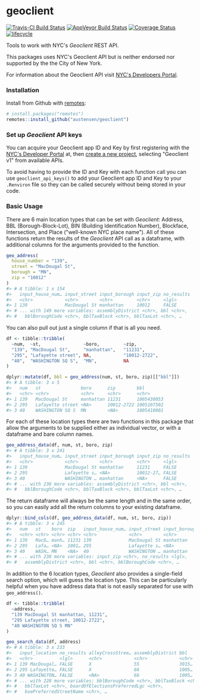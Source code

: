
<!-- README.md is generated from README.Rmd. Please edit that file -->
geoclient
=========

[![Travis-CI Build Status](https://travis-ci.org/austensen/geoclient.svg?branch=master)](https://travis-ci.org/austensen/geoclient) [![AppVeyor Build Status](https://ci.appveyor.com/api/projects/status/github/austensen/geoclient?branch=master&svg=true)](https://ci.appveyor.com/project/austensen/geoclient) [![Coverage Status](https://img.shields.io/codecov/c/github/austensen/geoclient/master.svg)](https://codecov.io/github/austensen/geoclient?branch=master) [![lifecycle](https://img.shields.io/badge/lifecycle-maturing-blue.svg)](https://www.tidyverse.org/lifecycle/#maturing)

Tools to work with NYC's *Geoclient* REST API.

This packages uses NYC's Geoclient API but is neither endorsed nor supported by the the City of New York.

For information about the Geoclient API visit [NYC's Developers Portal](https://developer.cityofnewyork.us/api/geoclient-api).

### Installation

Install from Github with [remotes](https://github.com/r-lib/remotes):

``` r
# install.packages("remotes")
remotes::install_github("austensen/geoclient")
```

### Set up *Geoclient* API keys

You can acquire your Geoclient app ID and Key by first registering with the [NYC's Developer Portal](https://developer.cityofnewyork.us/user/register?destination=api) at, then [create a new project](https://developer.cityofnewyork.us/create/project), selecting "Geoclient v1" from available APIs.

To avoid having to provide the ID and Key with each function call you can use `geoclient_api_keys()` to add your Geoclient app ID and Key to your `.Renviron` file so they can be called securely without being stored in your code.

### Basic Usage

There are 6 main location types that can be set with *Geoclient*: Address, BBL (Borough-Block-Lot), BIN (Building Identification Number), Blockface, Intersection, and Place ("well-known NYC place name"). All of these functions return the results of the *Geoclient* API call as a dataframe, with additional columns for the arguments provided to the function.

``` r
geo_address(
  house_number = "139", 
  street = "MacDougal St", 
  borough = "MN",
  zip = "10012"
)
#> # A tibble: 1 x 154
#>   input_house_num… input_street input_borough input_zip no_results
#>   <chr>            <chr>        <chr>         <chr>     <lgl>     
#> 1 139              MacDougal St manhattan     10012     FALSE     
#> # ... with 149 more variables: assemblyDistrict <chr>, bbl <chr>,
#> #   bblBoroughCode <chr>, bblTaxBlock <chr>, bblTaxLot <chr>, …
```

You can also pull out just a single column if that is all you need.

``` r
df <- tibble::tribble(
  ~num,  ~st,                ~boro,         ~zip,
  "139", "MacDougal St",     "manhattan",   "11231",
  "295", "Lafayette street", NA,            "10012-2722",
  "40",  "WASHINGTON SQ S",  "MN",          NA
)

dplyr::mutate(df, bbl = geo_address(num, st, boro, zip)[["bbl"]])
#> # A tibble: 3 x 5
#>   num   st               boro      zip        bbl       
#>   <chr> <chr>            <chr>     <chr>      <chr>     
#> 1 139   MacDougal St     manhattan 11231      1005430053
#> 2 295   Lafayette street <NA>      10012-2722 1005107502
#> 3 40    WASHINGTON SQ S  MN        <NA>       1005410001
```

For each of these location types there are two functions in this package that allow the arguments to be supplied either as individual vector, or with a dataframe and bare column names.

``` r
geo_address_data(df, num, st, boro, zip)
#> # A tibble: 3 x 241
#>   input_house_num… input_street input_borough input_zip no_results
#>   <chr>            <chr>        <chr>         <chr>     <lgl>     
#> 1 139              MacDougal St manhattan     11231     FALSE     
#> 2 295              Lafayette s… <NA>          10012-27… FALSE     
#> 3 40               WASHINGTON … manhattan     <NA>      FALSE     
#> # ... with 236 more variables: assemblyDistrict <chr>, bbl <chr>,
#> #   bblBoroughCode <chr>, bblTaxBlock <chr>, bblTaxLot <chr>, …
```

The return dataframe will always be the same length and in the same order, so you can easily add all the return columns to your existing dataframe.

``` r
dplyr::bind_cols(df, geo_address_data(df, num, st, boro, zip))
#> # A tibble: 3 x 245
#>   num   st    boro  zip   input_house_num… input_street input_borough
#>   <chr> <chr> <chr> <chr> <chr>            <chr>        <chr>        
#> 1 139   MacD… manh… 11231 139              MacDougal St manhattan    
#> 2 295   Lafa… <NA>  1001… 295              Lafayette s… <NA>         
#> 3 40    WASH… MN    <NA>  40               WASHINGTON … manhattan    
#> # ... with 238 more variables: input_zip <chr>, no_results <lgl>,
#> #   assemblyDistrict <chr>, bbl <chr>, bblBoroughCode <chr>, …
```

In addition to the 6 location types, *Geoclient* also provides a single-field search option, which will guess the location type. This can be particularly helpful when you have address data that is not easily separated for use with `geo_address()`.

``` r
df <- tibble::tribble(
  ~address,
  "139 MacDougal St manhattan, 11231",
  "295 Lafayette street, 10012-2722",
  "40 WASHINGTON SQ S MN"
)

geo_search_data(df, address)
#> # A tibble: 3 x 233
#>   input_location no_results alleyCrossStree… assemblyDistrict bbl  
#>   <chr>          <lgl>      <chr>            <chr>            <chr>
#> 1 139 MacDougal… FALSE      X                55               3015…
#> 2 295 Lafayette… FALSE      X                66               1005…
#> 3 40 WASHINGTON… FALSE      <NA>             66               1005…
#> # ... with 228 more variables: bblBoroughCode <chr>, bblTaxBlock <chr>,
#> #   bblTaxLot <chr>, boardOfElectionsPreferredLgc <chr>,
#> #   boePreferredStreetName <chr>, …
```
